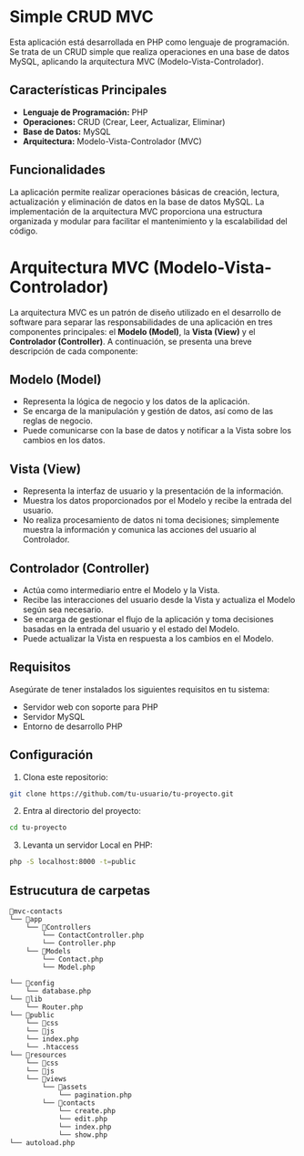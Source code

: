 # Simple CRUD MVC

Esta aplicación está desarrollada en PHP como lenguaje de programación. Se trata de un CRUD simple que realiza operaciones en una base de datos MySQL, aplicando la arquitectura MVC (Modelo-Vista-Controlador).

## Características Principales

- **Lenguaje de Programación:** PHP
- **Operaciones:** CRUD (Crear, Leer, Actualizar, Eliminar)
- **Base de Datos:** MySQL
- **Arquitectura:** Modelo-Vista-Controlador (MVC)

## Funcionalidades

La aplicación permite realizar operaciones básicas de creación, lectura, actualización y eliminación de datos en la base de datos MySQL. La implementación de la arquitectura MVC proporciona una estructura organizada y modular para facilitar el mantenimiento y la escalabilidad del código.


# Arquitectura MVC (Modelo-Vista-Controlador)

La arquitectura MVC es un patrón de diseño utilizado en el desarrollo de software para separar las responsabilidades de una aplicación en tres componentes principales: el **Modelo (Model)**, la **Vista (View)** y el **Controlador (Controller)**. A continuación, se presenta una breve descripción de cada componente:

## Modelo (Model)

- Representa la lógica de negocio y los datos de la aplicación.
- Se encarga de la manipulación y gestión de datos, así como de las reglas de negocio.
- Puede comunicarse con la base de datos y notificar a la Vista sobre los cambios en los datos.

## Vista (View)

- Representa la interfaz de usuario y la presentación de la información.
- Muestra los datos proporcionados por el Modelo y recibe la entrada del usuario.
- No realiza procesamiento de datos ni toma decisiones; simplemente muestra la información y comunica las acciones del usuario al Controlador.

## Controlador (Controller)

- Actúa como intermediario entre el Modelo y la Vista.
- Recibe las interacciones del usuario desde la Vista y actualiza el Modelo según sea necesario.
- Se encarga de gestionar el flujo de la aplicación y toma decisiones basadas en la entrada del usuario y el estado del Modelo.
- Puede actualizar la Vista en respuesta a los cambios en el Modelo.



## Requisitos

Asegúrate de tener instalados los siguientes requisitos en tu sistema:

- Servidor web con soporte para PHP
- Servidor MySQL
- Entorno de desarrollo PHP

## Configuración

1. Clona este repositorio: 
```bash
git clone https://github.com/tu-usuario/tu-proyecto.git
```
2. Entra al directorio del proyecto: 
```bash
cd tu-proyecto
```
3. Levanta un servidor Local en PHP: 
```bash 
php -S localhost:8000 -t=public
```
## Estrucutura de carpetas
```
📁mvc-contacts
└── 📁app
    └── 📁Controllers
        └── ContactController.php
        └── Controller.php
    └── 📁Models
        └── Contact.php
        └── Model.php

└── 📁config
    └── database.php
└── 📁lib
    └── Router.php
└── 📁public
    └── 📁css
    └── 📁js
    └── index.php
    └── .htaccess
└── 📁resources
    └── 📁css
    └── 📁js
    └── 📁views
        └── 📁assets
            └── pagination.php
        └── 📁contacts
            └── create.php
            └── edit.php
            └── index.php
            └── show.php
└── autoload.php


